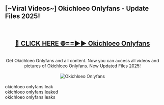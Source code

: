<h2>[~Viral Videos~] Okichloeo Onlyfans - Update Files 2025!</h2>
<br>
<div align="center">
<h2><a href="https://betterlinks.top/A2PfLJ" rel="nofollow">🔴 CLICK HERE 🌐==►► Okichloeo Onlyfans</a></h2>
<br>
Get Okichloeo Onlyfans and all content. Now you can access all videos and pictures of Okichloeo Onlyfans. New Updated Files 2025!
<br>
<br>
<a href="https://betterlinks.top/A2PfLJ" rel="nofollow" data-target="animated-image.originalLink"><img src="https://i.ibb.co.com/WyWwxjT/player-gif2.gif" alt="Okichloeo Onlyfans" style="max-width: 100%; display: inline-block;" data-target="animated-image.originalImage"></a>
</div>
<br>
okichloeo onlyfans leak<br>
okichloeo onlyfans leaked<br>
okichloeo onlyfans leaks